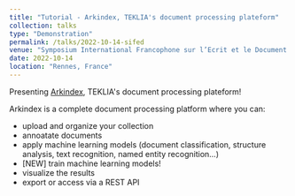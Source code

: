 ```yaml
---
title: "Tutorial - Arkindex, TEKLIA's document processing plateform"
collection: talks
type: "Demonstration"
permalink: /talks/2022-10-14-sifed
venue: "Symposium International Francophone sur l’Ecrit et le Document (SIFED 2022)"
date: 2022-10-14
location: "Rennes, France"
---
```


Presenting [Arkindex](https://demo.arkindex.org/browse/), TEKLIA's document processing plateform!

Arkindex is a complete document processing platform where you can:
* upload and organize your collection
* annoatate documents
* apply machine learning models (document classification, structure analysis, text recognition, named entity recognition...)
* [NEW] train machine learning models! 
* visualize the results 
* export or access via a REST API